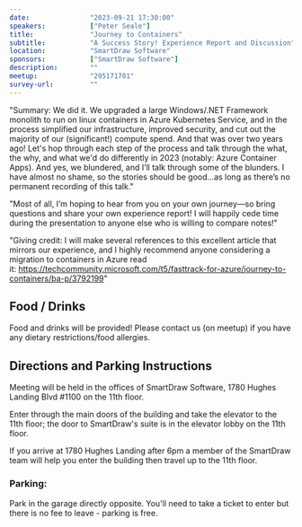 ```yaml
---
date:               "2023-09-21 17:30:00"
speakers:           ["Peter Seale"]
title:              "Journey to Containers"
subtitle:           "A Success Story! Experience Report and Discussion"
location:           "SmartDraw Software"
sponsors:           ["SmartDraw Software"]
description:        ""
meetup:             "295171701"
survey-url:         ""
---
```


"Summary:  We did it. We upgraded a large Windows/.NET Framework monolith to run on linux containers in Azure Kubernetes Service, and in the process simplified our infrastructure, improved security, and cut out the majority of our (significant!) compute spend. And that was over two years ago! Let's hop through each step of the process and talk through the what, the why, and what we'd do differently in 2023 (notably: Azure Container Apps). And yes, we blundered, and I’ll talk through some of the blunders. I have almost no shame, so the stories should be good…as long as there’s no permanent recording of this talk."

"Most of all, I’m hoping to hear from you on your own journey—so bring questions and share your own experience report! I will happily cede time during the presentation to anyone else who is willing to compare notes!"

"Giving credit: I will make several references to this excellent article that mirrors our experience, and I highly recommend anyone considering a migration to containers in Azure read it: https://techcommunity.microsoft.com/t5/fasttrack-for-azure/journey-to-containers/ba-p/3792199"

## Food / Drinks
Food and drinks will be provided! Please contact us (on meetup) if you have any dietary restrictions/food allergies.

## Directions and Parking Instructions

Meeting will be held in the offices of SmartDraw Software, 1780 Hughes Landing Blvd #1100 on the 11th floor.

Enter through the main doors of the building and take the elevator to the 11th floor; the door to SmartDraw's suite is in the elevator lobby on the 11th floor.

If you arrive at 1780 Hughes Landing after 6pm a member of the SmartDraw team will help you enter the building then travel up to the 11th floor.

### Parking:

Park in the garage directly opposite. You'll need to take a ticket to enter but there is no fee to leave - parking is free.